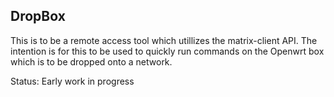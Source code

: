 ## DropBox

This is to be a remote access tool which utillizes the matrix-client API. The intention is for this to be used to quickly run commands on the Openwrt box which is to
be dropped onto a network. 

Status: Early work in progress
